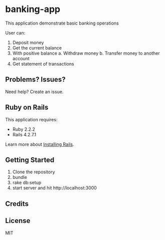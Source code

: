 banking-app
================

This application demonstrate basic banking operations

User can:

1. Deposit money
2. Get the current balance
3. With positive balance
  a. Withdraw money
  b. Transfer money to another account
4. Get statement of transactions

Problems? Issues?
-----------

Need help? Create an issue.

Ruby on Rails
-------------

This application requires:

- Ruby 2.2.2
- Rails 4.2.7.1

Learn more about [Installing Rails](http://railsapps.github.io/installing-rails.html).

Getting Started
---------------

1. Clone the repository
2. bundle
3. rake db:setup
4. start server and hit http://localhost:3000

Credits
-------

License
-------

MIT